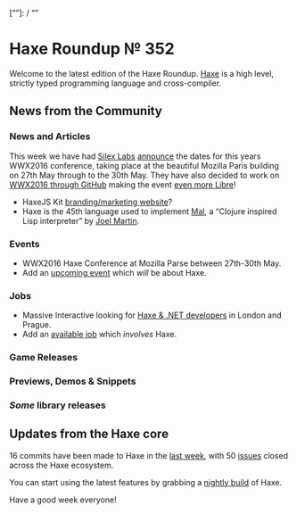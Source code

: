 [_template]: ../templates/roundup.html
[date]: / "2016-01-27 08:45:00"
[modified]: / "2015-01-27 08:45:00"
[published]: / "2015-01-27 08:45:00"
[“”]: / “”

# Haxe Roundup № 352

Welcome to the latest edition of the Haxe Roundup. [Haxe](http://haxe.org/?utm_source=haxe.io) is a high level, strictly typed programming language and cross-compiler.

## News from the Community

### News and Articles

This week we have had [Silex Labs][tw1] [announce][l1]
the dates for this years WWX2016 conference,
taking place at the beautiful Mozilla Paris
building on 27th May through to the 30th May. They have also
decided to work on [WWX2016 through GitHub][l2]
making the event [even more Libre][l3]!

- HaxeJS Kit [branding/marketing website][l4]?
- Haxe is the 45th language used to implement
[Mal][l5], a “Clojure inspired Lisp interpreter” by
[Joel Martin][tw2].

### Events

- WWX2016 Haxe Conference at Mozilla Parse
between 27th-30th May.
-	Add an [upcoming event](https://github.com/skial/haxe.io/labels/events) which _will_ be about Haxe.

### Jobs

- Massive Interactive looking for [Haxe & .NET developers](https://groups.google.com/forum/#!msg/haxelang/rofptaPdRQg/fk661KE3CQAJ) in London and Prague.
- Add an [available job](https://github.com/skial/haxe.io/labels/jobs) which _involves_ Haxe.

### Game Releases



### Previews, Demos & Snippets



### *Some* library releases



## Updates from the Haxe core

16 commits have been made to Haxe in the [last week], with 50 [issues] closed across the Haxe ecosystem.



You can start using the latest features by grabbing a [nightly build] of Haxe.

Have a good week everyone!

[last week]: https://github.com/issues?utf8=%E2%9C%93&q=closed%3A2016-01-25..2016-02-02+org%3Ahaxefoundation+is%3Aclosed+
[issues]: https://github.com/issues?utf8=%E2%9C%93&q=org%3Ahaxefoundation+org%3Aopenfl+org%3Asnowkit+org%3AKTXSoftware+org%3Ahaxeflixel+org%3Ahaxepunk+org%3Anmehost+is%3Aclosed+closed%3A2016-01-25..2016-02-02+
[nightly build]: http://build.haxe.org

[tw2]: https://twitter.com/bus_kanaka "@bus_kanaka"
[tw1]: https://twitter.com/silexlabs "@silexlabs"

[l5]: https://github.com/kanaka/mal/tree/master/haxe "Mal Haxe implementation on GitHub"
[l4]: https://github.com/clemos/haxe-js-kit/issues/108 "HaxeJS Kit branding/marketing website on GitHub"
[l3]: https://groups.google.com/d/msg/haxelang/K4vqNXImGuE/abPJXj06CgAJ "WWX2016 Haxe Conference Announcement on the Haxe Mailing List"
[l2]: https://github.com/silexlabs/wwx2016 "WWX2016 Haxe Conference on GitHub"
[l1]: https://twitter.com/silexlabs/status/692730963709788162 "WWX2016 Conference Dates Announcement"
